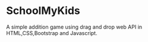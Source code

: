 # SchoolMyKids
A simple addition game using drag and drop web API in HTML,CSS,Bootstrap and Javascript.


